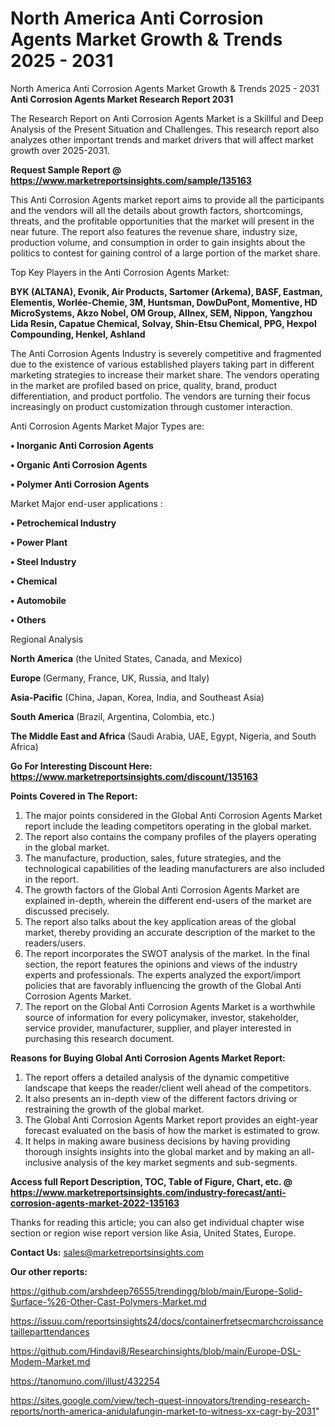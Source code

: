 # North America Anti Corrosion Agents Market Growth & Trends 2025 - 2031
North America Anti Corrosion Agents Market Growth & Trends 2025 - 2031
<strong>Anti Corrosion Agents Market Research Report 2031</strong>

The Research Report on Anti Corrosion Agents Market is a Skillful and Deep Analysis of the Present Situation and Challenges. This research report also analyzes other important trends and market drivers that will affect market growth over 2025-2031.

<strong>Request Sample Report @ <a href=https://www.marketreportsinsights.com/sample/135163>https://www.marketreportsinsights.com/sample/135163</a></strong>

This Anti Corrosion Agents market report aims to provide all the participants and the vendors will all the details about growth factors, shortcomings, threats, and the profitable opportunities that the market will present in the near future. The report also features the revenue share, industry size, production volume, and consumption in order to gain insights about the politics to contest for gaining control of a large portion of the market share.

Top Key Players in the Anti Corrosion Agents Market:

<strong>BYK (ALTANA), Evonik, Air Products, Sartomer (Arkema), BASF, Eastman, Elementis, Worlée-Chemie, 3M, Huntsman, DowDuPont, Momentive, HD MicroSystems, Akzo Nobel, OM Group, Allnex, SEM, Nippon, Yangzhou Lida Resin, Capatue Chemical, Solvay, Shin-Etsu Chemical, PPG, Hexpol Compounding, Henkel, Ashland</strong>

The Anti Corrosion Agents Industry is severely competitive and fragmented due to the existence of various established players taking part in different marketing strategies to increase their market share. The vendors operating in the market are profiled based on price, quality, brand, product differentiation, and product portfolio. The vendors are turning their focus increasingly on product customization through customer interaction.

Anti Corrosion Agents Market Major Types are:

<strong>• Inorganic Anti Corrosion Agents

• Organic Anti Corrosion Agents

• Polymer Anti Corrosion Agents</strong>

Market Major end-user applications :

<strong>• Petrochemical Industry

• Power Plant

• Steel Industry

• Chemical

• Automobile

• Others</strong>

Regional Analysis

</u><strong><b>North America</b></strong> (the United States, Canada, and Mexico)

<strong><b>Europe </b></strong>(Germany, France, UK, Russia, and Italy)

<strong><b>Asia-Pacific</b></strong> (China, Japan, Korea, India, and Southeast Asia)

<strong><b>South America</b></strong> (Brazil, Argentina, Colombia, etc.)

<strong><b>The Middle East and Africa</b></strong> (Saudi Arabia, UAE, Egypt, Nigeria, and South Africa)

<strong>Go For Interesting Discount Here: <a href=https://www.marketreportsinsights.com/discount/135163>https://www.marketreportsinsights.com/discount/135163</a></strong>

<strong>Points Covered in The Report:</strong>
<ol>
  <li>The major points considered in the Global Anti Corrosion Agents Market report include the leading competitors operating in the global market.</li>
  <li>The report also contains the company profiles of the players operating in the global market.</li>
  <li>The manufacture, production, sales, future strategies, and the technological capabilities of the leading manufacturers are also included in the report.</li>
  <li>The growth factors of the Global Anti Corrosion Agents Market are explained in-depth, wherein the different end-users of the market are discussed precisely.</li>
  <li>The report also talks about the key application areas of the global market, thereby providing an accurate description of the market to the readers/users.</li>
  <li>The report incorporates the SWOT analysis of the market. In the final section, the report features the opinions and views of the industry experts and professionals. The experts analyzed the export/import policies that are favorably influencing the growth of the Global Anti Corrosion Agents Market.</li>
  <li>The report on the Global Anti Corrosion Agents Market is a worthwhile source of information for every policymaker, investor, stakeholder, service provider, manufacturer, supplier, and player interested in purchasing this research document.</li>
</ol>
<strong>Reasons for Buying Global Anti Corrosion Agents Market Report:</strong>

<ol>
  <li>The report offers a detailed analysis of the dynamic competitive landscape that keeps the reader/client well ahead of the competitors.</li>
  <li>It also presents an in-depth view of the different factors driving or restraining the growth of the global market.</li>
  <li>The Global Anti Corrosion Agents Market report provides an eight-year forecast evaluated on the basis of how the market is estimated to grow.</li>
  <li>It helps in making aware business decisions by having providing thorough insights insights into the global market and by making an all-inclusive analysis of the key market segments and sub-segments.</li>
</ol>
<strong>Access full Report Description, TOC, Table of Figure, Chart, etc. @ <a href=https://www.marketreportsinsights.com/industry-forecast/anti-corrosion-agents-market-2022-135163>https://www.marketreportsinsights.com/industry-forecast/anti-corrosion-agents-market-2022-135163</a></strong>


Thanks for reading this article; you can also get individual chapter wise section or region wise report version like Asia, United States, Europe.

<strong>Contact Us:</strong>
sales@marketreportsinsights.com

<strong>Our other reports:</strong>

<a href=https://github.com/arshdeep76555/trendingg/blob/main/Europe-Solid-Surface-%26-Other-Cast-Polymers-Market.md>https://github.com/arshdeep76555/trendingg/blob/main/Europe-Solid-Surface-%26-Other-Cast-Polymers-Market.md</a>

<a href=https://issuu.com/reportsinsights24/docs/containerfretsecmarchcroissancetailleparttendances>https://issuu.com/reportsinsights24/docs/containerfretsecmarchcroissancetailleparttendances</a>

<a href=https://github.com/Hindavi8/Researchinsights/blob/main/Europe-DSL-Modem-Market.md>https://github.com/Hindavi8/Researchinsights/blob/main/Europe-DSL-Modem-Market.md</a>

<a href=https://tanomuno.com/illust/432254>https://tanomuno.com/illust/432254</a>

<a href=https://sites.google.com/view/tech-quest-innovators/trending-research-reports/north-america-anidulafungin-market-to-witness-xx-cagr-by-2031>https://sites.google.com/view/tech-quest-innovators/trending-research-reports/north-america-anidulafungin-market-to-witness-xx-cagr-by-2031</a>"
